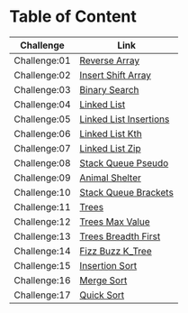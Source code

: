 # Table of Content

Challenge | Link
--------- | ---------
Challenge:01 | [Reverse Array](python/reverseArray/README.md)
Challenge:02 | [Insert Shift Array](python/insertShiftArray/README.md)
Challenge:03 | [Binary Search](python/array-binary-search/README.md)
Challenge:04 | [Linked List](python/linkedList/README.md)
Challenge:05 | [Linked List Insertions](python/linkedListInsertions/README.md)
Challenge:06 | [Linked List Kth](python/linkedListInsertions/README.md)
Challenge:07 | [Linked List Zip](python/linkedListInsertions/README.md)
Challenge:08 | [Stack Queue Pseudo](python/stackQueuePseudo/README.md)
Challenge:09 | [Animal Shelter](python/stackQueueAnimalShelter/README.md)
Challenge:10 | [Stack Queue Brackets](python/stackQueueBrackets/READMR.md)
Challenge:11 | [Trees](python/trees/README.md)
Challenge:12 | [Trees Max Value](python/treesMax/README.md)
Challenge:13 | [Trees Breadth First](python/treeBreadthFirst/README.md)
Challenge:14 | [Fizz Buzz K_Tree](python/treeFizzbBuzz/README.md)
Challenge:15 | [Insertion Sort](python/InsertionSort/README.md)
Challenge:16 | [Merge Sort](python/MergeSort/README.md)
Challenge:17 | [Quick Sort](python/QuickSort/README.md)
